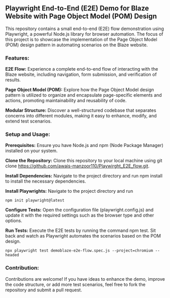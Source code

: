 ## Playwright End-to-End (E2E) Demo for Blaze Website with Page Object Model (POM) Design
This repository contains a small end-to-end (E2E) flow demonstration using Playwright, a powerful Node.js library for browser automation. The focus of this project is to showcase the implementation of the Page Object Model (POM) design pattern in automating scenarios on the Blaze website.

### Features:

__E2E Flow:__ Experience a complete end-to-end flow of interacting with the Blaze website, including navigation, form submission, and verification of results.

__Page Object Model (POM):__ Explore how the Page Object Model design pattern is utilized to organize and encapsulate page-specific elements and actions, promoting maintainability and reusability of code.

__Modular Structure:__ Discover a well-structured codebase that separates concerns into different modules, making it easy to enhance, modify, and extend test scenarios.

### Setup and Usage:
__Prerequisites:__ Ensure you have Node.js and npm (Node Package Manager) installed on your system.

__Clone the Repository:__ Clone this repository to your local machine using git clone https://github.com/awais-manzoor110/Playwirght_E2E_flow.git.

__Install Dependencies:__ Navigate to the project directory and run npm install to install the necessary dependencies.

__Install Playwrights:__ Navigate to the project directory and run
    
    npm init playwright@latest

__Configure Tests:__ Open the configuration file (playwright.config.js) and update it with the required settings such as the browser type and other options.

__Run Tests:__ Execute the E2E tests by running the command npm test. Sit back and watch as Playwright automates the scenarios based on the POM design.

    npx playwright test demoblaze-e2e-flow.spec.js --project=chromium --headed
### Contribution:
Contributions are welcome! If you have ideas to enhance the demo, improve the code structure, or add more test scenarios, feel free to fork the repository and submit a pull request.
